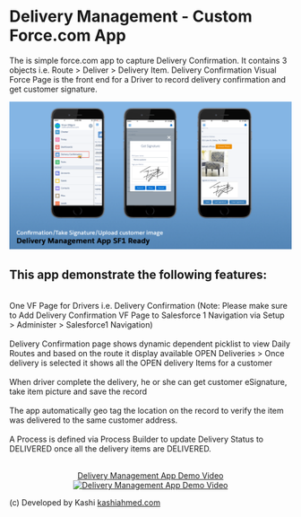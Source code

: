 # Delivery Management - Custom Force.com App

<!--
Deploy to Salesforce directly
<a href="https://githubsfdeploy.herokuapp.com?owner=kashiahmed&repo=DeliveryManagementApp">
  <img alt="Deploy to Salesforce"
       src="https://raw.githubusercontent.com/afawcett/githubsfdeploy/master/src/main/webapp/resources/img/deploy.png">
</a>
-->
<p>The is simple force.com app to capture Delivery Confirmation. It contains 3 objects i.e.  Route > Deliver > Delivery Item. Delivery Confirmation Visual Force Page is the front end for a Driver to record delivery confirmation and get customer signature.
</p>
<p>   <img alt="Delivery Management SF1 Ready"
       src="https://raw.githubusercontent.com/kashiahmed/DeliveryManagementApp/master/img/dm_sf1-phone.png"> </p>
 <p>
 <h2>This app demonstrate the following features: </h2> <br/>
One VF Page for Drivers i.e. Delivery Confirmation (Note: Please make sure to Add Delivery Confirmation VF Page to Salesforce 1 Navigation via Setup > Administer > Salesforce1 Navigation)  <br/> <br/>
Delivery Confirmation page shows dynamic dependent picklist to view Daily Routes and based on the route it display available OPEN Deliveries > Once delivery is selected it shows all the OPEN delivery Items for a customer <br/><br/>
When driver complete the delivery, he or she can get customer eSignature, take item picture and save the record <br/><br/>
The app automatically geo tag the location on the record to verify the item was delivered to the same customer address. <br/> <br/>
A Process is defined via Process Builder to update Delivery Status to DELIVERED once all the delivery items are DELIVERED. <br/><br/>
</p>
<p align="center">  <a href="https://youtu.be/nI5QK_Wu0NE"> Delivery Management App Demo Video <br/> 
            <img alt="Delivery Management App Demo Video"
       src="https://i.ytimg.com/vi/5VG7BYHSsBw/1.jpg?time=1485447270443"> </a>
 </p>


<p>
(c) Developed by Kashi <a href="http://kashiahmed.com"> kashiahmed.com </a>
 </p>
       
 
 
